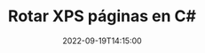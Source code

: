 ---
############################# Static ############################
layout: "auto-gen-merger"
date: 2022-09-19T14:15:00
draft: false
otherformats: pdf tex epub

############################# Head ############################
head_title: "Girar XPS páginas en C#: girar en ángulo de 90, 180, 270"
head_description: "Gire páginas de documentos específicas o todas de un archivo XPS en un ángulo de rotación de 90, 180, 270 usando la API de fusión de documentos."

############################# Header ############################
title: "Rotar XPS páginas en C#"
description: "Gire XPS páginas con unas pocas líneas de código .NET."
bg_image: "https://cms.admin.containerize.com/templates/aspose/App_Themes/V3/images/bg/header1.png"
bg_overlay: false
button:
    enable: true
    icon: "fas fa-arrow-down"
    label: "Descargue prueba gratis"
    link: "https://downloads.groupdocs.com/merger/net"

############################# SubMenu ############################
submenu:
    enable: true

    left:
        img_alt: "GroupDocs.Merger for .NET"
        image: "https://cms.admin.containerize.com/templates/groupdocs/images/product-logos/90x90-noborder/groupdocs-merger-net.png"
        product: "GroupDocs.Merger"
        platform: ".NET"

    middle:
        button:

            # button loop
            - link: "https://apireference.groupdocs.com/merger/net"
              text: "Referencia de la API"

            # button loop
            - link: "https://github.com/groupdocs-merger"
              text: "Ejemplos de código"

            # button loop
            - link: "https://products.groupdocs.app/merger/family"
              text: "demostraciones en vivo"

            # button loop
            - link: "https://purchase.groupdocs.com/pricing/merger/net"
              text: "Precios"

    right:
        link_download: "https://downloads.groupdocs.com/merger"
        link_learn: "https://docs.groupdocs.com/merger/net"
        link_buy: "https://purchase.groupdocs.com"

############################# About ############################
about:
    enable: true
    title: "Acerca de la API de GroupDocs.Merger for .NET"
    content: |
        [GroupDocs.Merger for .NET](/es/merger/net/) ofrece una solución simple para fusionar y dividir de forma segura entre una amplia gama de formatos de documentos, incluidos PDF, Microsoft Office (Word, Excel, PowerPoint , OneNote), OpenDocument, HTML, imágenes y muchos otros dentro de las aplicaciones de .NET. Al agregar solo unas pocas líneas del código, realice varias operaciones de documentos, como mover, eliminar, rotar, intercambiar, extraer o cambiar la orientación de las páginas dentro de los documentos. La API de combinación de documentos también admite la vista previa de páginas de documentos como una imagen para analizar la estructura, el formato y el contenido del documento en la página.
        
        GroupDocs.Merger API es una opción correcta para soluciones corporativas que necesitan funciones de rotación de páginas de archivos. Estas API son compatibles con todos los principales sistemas operativos y plataformas, incluido .NET Framework, .NET Standard, .NET Core, Mono.

############################# Steps ############################
steps:
    enable: true
    title_left: "Rotar XPS páginas de archivo en .NET"
    content_left: |
        [GroupDocs.Merger for .NET](/es/merger/net/) facilita a los desarrolladores de C# rotar algunas páginas específicas o todas dentro de un archivo XPS en 90 , 180 o 270 ángulo de rotación mediante la implementación de unos sencillos pasos.
        
        * Inicialice **RotateOptions** con el ángulo de rotación deseado y los números de página.
        * Cree una nueva instancia de **Merger** y pase la ruta del documento de origen como parámetro del constructor.
        * Llame a **RotatePages** y pase el objeto **RotateOptions**.
        * Llame a **Guardar** y especifique la ruta del archivo para guardar el documento resultante.

    title_right: "Requisitos del sistema"
    content_right: |
        Las API de GroupDocs.Merger for .NET son compatibles con todas las principales plataformas y sistemas operativos. Antes de ejecutar el código a continuación, asegúrese de tener instalados los siguientes requisitos previos en su sistema.

        * Sistemas operativos: Microsoft Windows, Linux, Mac OS
        * Entornos de desarrollo: Visual Studio, Xamarin, MonoDevelop
        * Marcos: .NET Framework, .NET Standard, .NET Core, Mono
        * Descarga la última versión de GroupDocs.Merger for .NET de [NuGet](https://www.nuget.org/packages/groupdocs.merger)
         
    code: |
     {{% merger/additional-styles %}}
     {{< merger/code-merger title="Cómo rotar las páginas del archivo XPS usando el código de ejemplo C#">}}

        ```csharp    
        // Rotar XPS páginas de archivos usando GroupDocs.Merger API
        // Inicialice la clase RotateOptions para especificar el ángulo de rotación y los números de página para rotar
        RotateOptions rotateOptions = new RotateOptions(RotateMode.Rotate180, new int[] { 2, 3 });

        // Crear una instancia de Fusión con el documento de entrada XPS
        using (Merger merger = new Merger("input.xps"))
          {
            // Llame al método RotatePages y pásele el objeto RotateOptions
            merger.RotatePages(rotateOptions);
    
            // Llame al método Guardar y pase la ruta de archivo deseada para guardar el documento de salida
            merger.Save("output.xps");
          }
        ```
     {{< /merger/code-merger >}}

############################# Demos ############################
demos:
    enable: true
    title: "Demostraciones en vivo - Rotar XPS páginas de archivos en línea"
    content: |
       Gire las páginas de archivos XPS ahora mismo visitando el sitio web [GroupDocs.Merger Live Demos](https://products.groupdocs.app/splitter/rotate-pages/xps).
       La demostración en vivo tiene los siguientes beneficios.
        
############################# About Formats ############################
about_formats:
    enable: true

############################# More Formats ############################
more_formats:
    enable: true
    title: "Rotar páginas de otros formatos de documentos"
    content: |
        .NET fusión de documentos y API dividida para formatos de archivo e imágenes. Gire algunos de los formatos de archivo populares como se indica a continuación.

############################# Back to top ###############################
back_to_top:
    enable: true
---